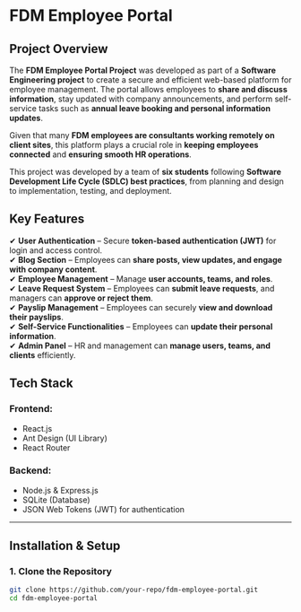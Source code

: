 # FDM Employee Portal  

## **Project Overview**  
The **FDM Employee Portal Project** was developed as part of a **Software Engineering project** to create a secure and efficient web-based platform for employee management. The portal allows employees to **share and discuss information**, stay updated with company announcements, and perform self-service tasks such as **annual leave booking and personal information updates**.

Given that many **FDM employees are consultants working remotely on client sites**, this platform plays a crucial role in **keeping employees connected** and **ensuring smooth HR operations**.

This project was developed by a team of **six students** following **Software Development Life Cycle (SDLC) best practices**, from planning and design to implementation, testing, and deployment.

## **Key Features**  
✔ **User Authentication** – Secure **token-based authentication (JWT)** for login and access control.  
✔ **Blog Section** – Employees can **share posts, view updates, and engage with company content**.  
✔ **Employee Management** – Manage **user accounts, teams, and roles**.  
✔ **Leave Request System** – Employees can **submit leave requests**, and managers can **approve or reject them**.  
✔ **Payslip Management** – Employees can securely **view and download their payslips**.  
✔ **Self-Service Functionalities** – Employees can **update their personal information**.  
✔ **Admin Panel** – HR and management can **manage users, teams, and clients** efficiently.  

## **Tech Stack**  
### **Frontend:**  
- React.js  
- Ant Design (UI Library)  
- React Router  

### **Backend:**  
- Node.js & Express.js  
- SQLite (Database)  
- JSON Web Tokens (JWT) for authentication  

---

## **Installation & Setup**  

### **1. Clone the Repository**  
```sh
git clone https://github.com/your-repo/fdm-employee-portal.git
cd fdm-employee-portal
